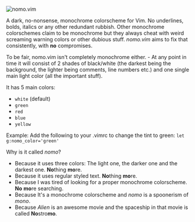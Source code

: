 ![nomo.vim](https://raw.githubusercontent.com/superDuperCyberTechno/nomo.vim/master/header.png)

A dark, no-nonsense, monochrome colorscheme for Vim. No underlines, bolds, italics or any other redundant rubbish. Other monochrome colorschemes claim to be monochrome but they always cheat with weird screaming warning colors or other dubious stuff. *nomo.vim* aims to fix that consistently, with **no** compromises.

To be fair, nomo.vim isn't completely monochrome either. - At any point in time it will consist of 2 shades of black/white (the darkest being the background, the lighter being comments, line numbers etc.) and one single main light color (all the important stuff).

It has 5 main colors:
* `white` (default)
* `green`
* `red`
* `blue`
* `yellow`

Example: Add the following to your .vimrc to change the tint to green:
`let g:nomo_color='green'`

Why is it called *nomo*?
* Because it uses three colors: The light one, the darker one and the darkest one. **No**thing **mo**re.
* Because it uses regular styled text. **No**thing **mo**re.
* Because I was tired of looking for a proper monochrome colorscheme. **No** **mo**re searching.
* Because It's a monochrome colorscheme and *nomo* is a spoonerism of *mono*.
* Because *Alien* is an awesome movie and the spaceship in that movie is called **No**stro**mo**.
